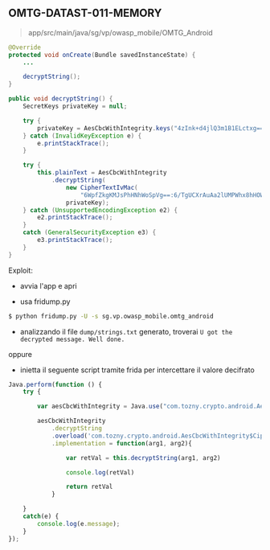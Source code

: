 ## OMTG-DATAST-011-MEMORY

> app/src/main/java/sg/vp/owasp_mobile/OMTG_Android

```java
@Override
protected void onCreate(Bundle savedInstanceState) {
	...

	decryptString();
}

public void decryptString() {
	SecretKeys privateKey = null;

	try {
		privateKey = AesCbcWithIntegrity.keys("4zInk+d4jlQ3m1B1ELctxg==:4aZtzwpbniebvM7yC4/GIa2ZmJpSzqrAFtVk91Rm+Q4=");
	} catch (InvalidKeyException e) {
		e.printStackTrace();
	}

	try {
		this.plainText = AesCbcWithIntegrity
			.decryptString(
				new CipherTextIvMac(
					"6WpfZkgKMJsPhHNhWoSpVg==:6/TgUCXrAuAa2lUMPWhx8hHOWjWEHFp3VIsz3Ws37ZU=:C0mWyNQjcf6n7eBSFzmkXqxdu55CjUOIc5qFw02aVIfQ1CI8axsHijTJ9ZW6ZfEE"), 
				privateKey);
	} catch (UnsupportedEncodingException e2) {
		e2.printStackTrace();
	}
	catch (GeneralSecurityException e3) {
		e3.printStackTrace();
	}
}
```

Exploit:

- avvia l'app e apri 

- usa fridump.py

```sh
$ python fridump.py -U -s sg.vp.owasp_mobile.omtg_android
```

- analizzando il file `dump/strings.txt` generato, troverai `U got the decrypted message. Well done.`

oppure

- inietta il seguente script tramite frida per intercettare il valore decifrato

```javascript
Java.perform(function () {
	try {

		var aesCbcWithIntegrity = Java.use("com.tozny.crypto.android.AesCbcWithIntegrity")

		aesCbcWithIntegrity
			.decryptString
			.overload('com.tozny.crypto.android.AesCbcWithIntegrity$CipherTextIvMac', 'com.tozny.crypto.android.AesCbcWithIntegrity$SecretKeys')
			.implementation = function(arg1, arg2){

				var retVal = this.decryptString(arg1, arg2)

				console.log(retVal)

				return retVal
			}

	}
	catch(e) {
		console.log(e.message);
	}
});
```